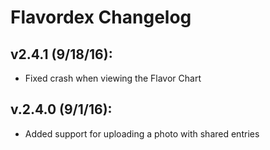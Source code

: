 # Flavordex Changelog

## v2.4.1 (9/18/16):

   * Fixed crash when viewing the Flavor Chart

## v.2.4.0 (9/1/16):

   * Added support for uploading a photo with shared entries
